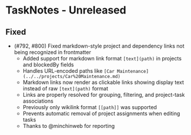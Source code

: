 # TaskNotes - Unreleased

<!--

**Added** for new features.
**Changed** for changes in existing functionality.
**Deprecated** for soon-to-be removed features.
**Removed** for now removed features.
**Fixed** for any bug fixes.
**Security** in case of vulnerabilities.

Always acknowledge contributors and those who report issues.

Example:

```
## Fixed

- (#768) Fixed calendar view appearing empty in week and day views due to invalid time configuration values
  - Added time validation in settings UI with proper error messages and debouncing
  - Added runtime sanitization in calendar with safe defaults (00:00:00, 24:00:00, 08:00:00)
  - Prevents "Cannot read properties of null (reading 'years')" error from FullCalendar
  - Thanks to @userhandle for reporting and help debugging
```

-->

## Fixed

- (#792, #800) Fixed markdown-style project and dependency links not being recognized in frontmatter
  - Added support for markdown link format `[text](path)` in projects and blockedBy fields
  - Handles URL-encoded paths like `[Car Maintenance](../../projects/Car%20Maintenance.md)`
  - Markdown links now render as clickable links showing display text instead of raw `[text](path)` format
  - Links are properly resolved for grouping, filtering, and project-task associations
  - Previously only wikilink format `[[path]]` was supported
  - Prevents automatic removal of project assignments when editing tasks
  - Thanks to @minchinweb for reporting

